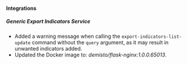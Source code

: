 
#### Integrations

##### Generic Export Indicators Service

- Added a warning message when calling the `export-indicators-list-update` command without the `query` argument, as it may result in unwanted indicators added.
- Updated the Docker image to: *demisto/flask-nginx:1.0.0.65013*.